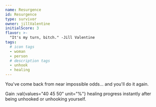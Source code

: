 ```yaml
---
name: Resurgence
id: Resurgence
type: survivor
owner: jillValentine
initialScore: 3
flavor: >-
  "It's my turn, bitch." -Jill Valentine
tags:
  # icon tags
  - woman
  - person
  # description tags
  - unhook
  - healing
---
```


You've come back from near impossible odds... and you'll do it again.

Gain :val{values="40 45 50" unit="%"} healing progress instantly after being unhooked or unhooking yourself.
